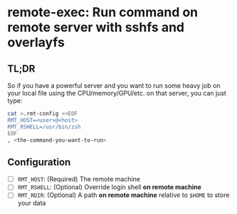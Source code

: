 # remote-exec: Run command on remote server with sshfs and overlayfs

## TL;DR

So if you have a powerful server and you want to run some heavy job
on your local file using the CPU/memory/GPU/etc. on that server,
you can just type:

```bash
cat >.rmt-config <<EOF
RMT_HOST=<user>@<host>
RMT_RSHELL=/usr/bin/zsh
EOF
, <the-command-you-want-to-run>
```

## Configuration

- [ ] `RMT_HOST`: (Required) The remote machine
- [ ] `RMT_RSHELL`: (Optional) Override login shell **on remote machine**
- [ ] `RMT_RDIR`: (Optional) A path **on remote machine** relative to `$HOME` to store your data
